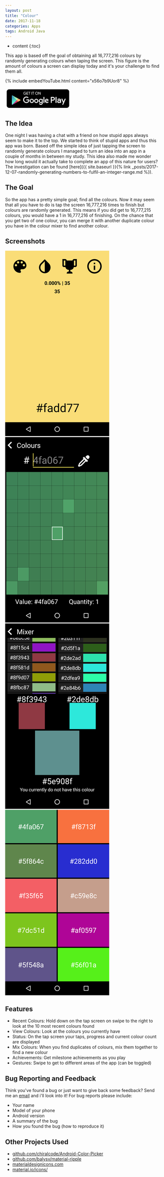 ```yaml
---
layout: post
title: "Colour"
date: 2017-11-18
categories: Apps
tags: Android Java
---
```


* content
{:toc}

This app is based off the goal of obtaining all 16,777,216 colours by randomly generating colours when taping the screen. This figure is the amount of colours a screen can display today and it's your challenge to find them all.

{% include embedYouTube.html content="x56o7b9Uor8" %}

<a href="https://play.google.com/store/apps/details?id=com.pythonanywhere.brentvollebregt.colour">
	<img src="images/colour-google-play.png" alt="Get it on Google Play" style="height: 60px; margin: 5px; width: auto;"/>
</a>

## The Idea
One night I was having a chat with a friend on how stupid apps always seem to make it to the top. We started to think of stupid apps and thus this app was born. Based off the simple idea of just tapping the screen to randomly generate colours I managed to turn an idea into an app in a couple of months in between my study.
This idea also made me wonder how long would it actually take to complete an app of this nature for users? The investigation can be found [here]({{ site.baseurl }}{% link _posts/2017-12-07-randomly-generating-numbers-to-fulfil-an-integer-range.md %}).

<!-- more -->

## The Goal
So the app has a pretty simple goal; find all the colours. Now it may seem that all you have to do is tap the screen 16,777,216 times to finish but colours are randomly generated. This means if you did get to 16,777,215 colours, you would have a 1 in 16,777,216 of finishing.
On the chance that you get two of one colour, you can merge it with another duplicate colour you have in the colour mixer to find another colour.

## Screenshots
![Main screen](images/colour-tap-screen.png)
![Colour finder](images/colour-colour-viewer.png)
![Colour mixer](images/colour-colour-mixer.png)
![Recent colours](images/colour-previous-colours.png)

## Features
- Recent Colours: Hold down on the tap screen on swipe to the right to look at the 10 most recent colours found
- View Colours: Look at the colours you currently have
- Status: On the tap screen your taps, progress and current colour count are displayed
- Mix Colours: When you find duplicates of colours, mix them together to find a new colour
- Achievements: Get milestone achievements as you play
- Gestures: Swipe to get to different areas of the app (can be toggled)

## Bug Reporting and Feedback
Think you've found a bug or just want to give back some feedback? Send me an [email](mailto://brent.vollebregt@gmail.com?subject=Colour%20Bug%20Report) and i'll look into it!
For bug reports please include:
- Your name
- Model of your phone
- Android version
- A summary of the bug
- How you found the bug (how to reproduce it)

## Other Projects Used
- [github.com/chiralcode/Android-Color-Picker](https://github.com/chiralcode/Android-Color-Picker)
- [github.com/balysv/material-ripple](https://github.com/balysv/material-ripple)
- [materialdesignicons.com](https://materialdesignicons.com)
- [material.io/icons/](https://material.io/icons/)


